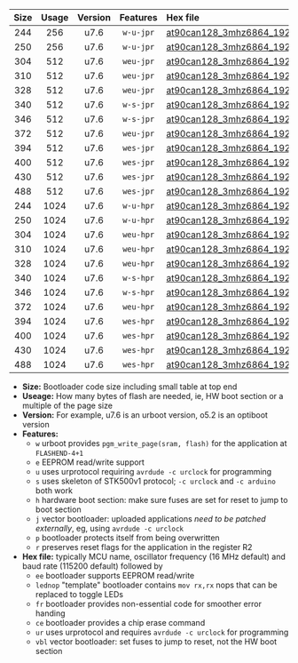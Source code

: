 |Size|Usage|Version|Features|Hex file|
|:-:|:-:|:-:|:-:|:--|
|244|256|u7.6|`w-u-jpr`|[at90can128_3mhz6864_19200bps_ur_vbl.hex](https://raw.githubusercontent.com/stefanrueger/urboot/main//at90can128_3mhz6864_19200bps_ur_vbl.hex)|
|250|256|u7.6|`w-u-jpr`|[at90can128_3mhz6864_19200bps_lednop_ur_vbl.hex](https://raw.githubusercontent.com/stefanrueger/urboot/main//at90can128_3mhz6864_19200bps_lednop_ur_vbl.hex)|
|304|512|u7.6|`weu-jpr`|[at90can128_3mhz6864_19200bps_ee_ur_vbl.hex](https://raw.githubusercontent.com/stefanrueger/urboot/main//at90can128_3mhz6864_19200bps_ee_ur_vbl.hex)|
|310|512|u7.6|`weu-jpr`|[at90can128_3mhz6864_19200bps_ee_lednop_ur_vbl.hex](https://raw.githubusercontent.com/stefanrueger/urboot/main//at90can128_3mhz6864_19200bps_ee_lednop_ur_vbl.hex)|
|328|512|u7.6|`weu-jpr`|[at90can128_3mhz6864_19200bps_ee_lednop_fr_ur_vbl.hex](https://raw.githubusercontent.com/stefanrueger/urboot/main//at90can128_3mhz6864_19200bps_ee_lednop_fr_ur_vbl.hex)|
|340|512|u7.6|`w-s-jpr`|[at90can128_3mhz6864_19200bps_vbl.hex](https://raw.githubusercontent.com/stefanrueger/urboot/main//at90can128_3mhz6864_19200bps_vbl.hex)|
|346|512|u7.6|`w-s-jpr`|[at90can128_3mhz6864_19200bps_lednop_vbl.hex](https://raw.githubusercontent.com/stefanrueger/urboot/main//at90can128_3mhz6864_19200bps_lednop_vbl.hex)|
|372|512|u7.6|`weu-jpr`|[at90can128_3mhz6864_19200bps_ee_lednop_fr_ce_ur_vbl.hex](https://raw.githubusercontent.com/stefanrueger/urboot/main//at90can128_3mhz6864_19200bps_ee_lednop_fr_ce_ur_vbl.hex)|
|394|512|u7.6|`wes-jpr`|[at90can128_3mhz6864_19200bps_ee_vbl.hex](https://raw.githubusercontent.com/stefanrueger/urboot/main//at90can128_3mhz6864_19200bps_ee_vbl.hex)|
|400|512|u7.6|`wes-jpr`|[at90can128_3mhz6864_19200bps_ee_lednop_vbl.hex](https://raw.githubusercontent.com/stefanrueger/urboot/main//at90can128_3mhz6864_19200bps_ee_lednop_vbl.hex)|
|430|512|u7.6|`wes-jpr`|[at90can128_3mhz6864_19200bps_ee_lednop_fr_vbl.hex](https://raw.githubusercontent.com/stefanrueger/urboot/main//at90can128_3mhz6864_19200bps_ee_lednop_fr_vbl.hex)|
|488|512|u7.6|`wes-jpr`|[at90can128_3mhz6864_19200bps_ee_lednop_fr_ce_vbl.hex](https://raw.githubusercontent.com/stefanrueger/urboot/main//at90can128_3mhz6864_19200bps_ee_lednop_fr_ce_vbl.hex)|
|244|1024|u7.6|`w-u-hpr`|[at90can128_3mhz6864_19200bps_ur.hex](https://raw.githubusercontent.com/stefanrueger/urboot/main//at90can128_3mhz6864_19200bps_ur.hex)|
|250|1024|u7.6|`w-u-hpr`|[at90can128_3mhz6864_19200bps_lednop_ur.hex](https://raw.githubusercontent.com/stefanrueger/urboot/main//at90can128_3mhz6864_19200bps_lednop_ur.hex)|
|304|1024|u7.6|`weu-hpr`|[at90can128_3mhz6864_19200bps_ee_ur.hex](https://raw.githubusercontent.com/stefanrueger/urboot/main//at90can128_3mhz6864_19200bps_ee_ur.hex)|
|310|1024|u7.6|`weu-hpr`|[at90can128_3mhz6864_19200bps_ee_lednop_ur.hex](https://raw.githubusercontent.com/stefanrueger/urboot/main//at90can128_3mhz6864_19200bps_ee_lednop_ur.hex)|
|328|1024|u7.6|`weu-hpr`|[at90can128_3mhz6864_19200bps_ee_lednop_fr_ur.hex](https://raw.githubusercontent.com/stefanrueger/urboot/main//at90can128_3mhz6864_19200bps_ee_lednop_fr_ur.hex)|
|340|1024|u7.6|`w-s-hpr`|[at90can128_3mhz6864_19200bps.hex](https://raw.githubusercontent.com/stefanrueger/urboot/main//at90can128_3mhz6864_19200bps.hex)|
|346|1024|u7.6|`w-s-hpr`|[at90can128_3mhz6864_19200bps_lednop.hex](https://raw.githubusercontent.com/stefanrueger/urboot/main//at90can128_3mhz6864_19200bps_lednop.hex)|
|372|1024|u7.6|`weu-hpr`|[at90can128_3mhz6864_19200bps_ee_lednop_fr_ce_ur.hex](https://raw.githubusercontent.com/stefanrueger/urboot/main//at90can128_3mhz6864_19200bps_ee_lednop_fr_ce_ur.hex)|
|394|1024|u7.6|`wes-hpr`|[at90can128_3mhz6864_19200bps_ee.hex](https://raw.githubusercontent.com/stefanrueger/urboot/main//at90can128_3mhz6864_19200bps_ee.hex)|
|400|1024|u7.6|`wes-hpr`|[at90can128_3mhz6864_19200bps_ee_lednop.hex](https://raw.githubusercontent.com/stefanrueger/urboot/main//at90can128_3mhz6864_19200bps_ee_lednop.hex)|
|430|1024|u7.6|`wes-hpr`|[at90can128_3mhz6864_19200bps_ee_lednop_fr.hex](https://raw.githubusercontent.com/stefanrueger/urboot/main//at90can128_3mhz6864_19200bps_ee_lednop_fr.hex)|
|488|1024|u7.6|`wes-hpr`|[at90can128_3mhz6864_19200bps_ee_lednop_fr_ce.hex](https://raw.githubusercontent.com/stefanrueger/urboot/main//at90can128_3mhz6864_19200bps_ee_lednop_fr_ce.hex)|

- **Size:** Bootloader code size including small table at top end
- **Useage:** How many bytes of flash are needed, ie, HW boot section or a multiple of the page size
- **Version:** For example, u7.6 is an urboot version, o5.2 is an optiboot version
- **Features:**
  + `w` urboot provides `pgm_write_page(sram, flash)` for the application at `FLASHEND-4+1`
  + `e` EEPROM read/write support
  + `u` uses urprotocol requiring `avrdude -c urclock` for programming
  + `s` uses skeleton of STK500v1 protocol; `-c urclock` and `-c arduino` both work
  + `h` hardware boot section: make sure fuses are set for reset to jump to boot section
  + `j` vector bootloader: uploaded applications *need to be patched externally*, eg, using `avrdude -c urclock`
  + `p` bootloader protects itself from being overwritten
  + `r` preserves reset flags for the application in the register R2
- **Hex file:** typically MCU name, oscillator frequency (16 MHz default) and baud rate (115200 default) followed by
  + `ee` bootloader supports EEPROM read/write
  + `lednop` "template" bootloader contains `mov rx,rx` nops that can be replaced to toggle LEDs
  + `fr` bootloader provides non-essential code for smoother error handing
  + `ce` bootloader provides a chip erase command
  + `ur` uses urprotocol and requires `avrdude -c urclock` for programming
  + `vbl` vector bootloader: set fuses to jump to reset, not the HW boot section
